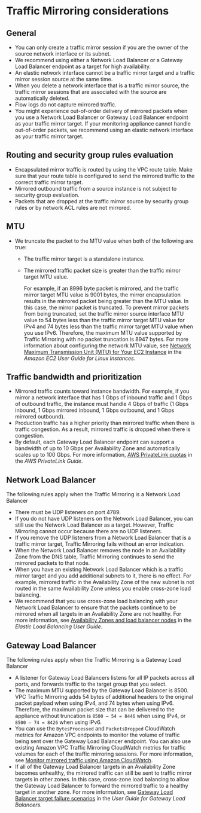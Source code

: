 # Traffic Mirroring considerations<a name="traffic-mirroring-considerations"></a>

## General<a name="traffic-mirroring-considerations-general"></a>
+ You can only create a traffic mirror session if you are the owner of the source network interface or its subnet\. 
+ We recommend using either a Network Load Balancer or a Gateway Load Balancer endpoint as a target for high availability\. 
+ An elastic network interface cannot be a traffic mirror target and a traffic mirror session source at the same time\. 
+ When you delete a network interface that is a traffic mirror source, the traffic mirror sessions that are associated with the source are automatically deleted\. 
+ Flow logs do not capture mirrored traffic\. 
+ You might experience out\-of\-order delivery of mirrored packets when you use a Network Load Balancer or Gateway Load Balancer endpoint as your traffic mirror target\. If your monitoring appliance cannot handle out\-of\-order packets, we recommend using an elastic network interface as your traffic mirror target\. 

## Routing and security group rules evaluation<a name="traffic-mirroring-considerations-routing"></a>
+ Encapsulated mirror traffic is routed by using the VPC route table\. Make sure that your route table is configured to send the mirrored traffic to the correct traffic mirror target\. 
+ Mirrored outbound traffic from a source instance is not subject to security group evaluation\.
+ Packets that are dropped at the traffic mirror source by security group rules or by network ACL rules are not mirrored\.

## MTU<a name="traffic-mirroring-considerations-mtu"></a>
+ We truncate the packet to the MTU value when both of the following are true:
  + The traffic mirror target is a standalone instance\.
  + The mirrored traffic packet size is greater than the traffic mirror target MTU value\.

    For example, if an 8996 byte packet is mirrored, and the traffic mirror target MTU value is 9001 bytes, the mirror encapsulation results in the mirrored packet being greater than the MTU value\. In this case, the mirror packet is truncated\. To prevent mirror packets from being truncated, set the traffic mirror source interface MTU value to 54 bytes less than the traffic mirror target MTU value for IPv4 and 74 bytes less than the traffic mirror target MTU value when you use IPv6\. Therefore, the maximum MTU value supported by Traffic Mirroring with no packet truncation is 8947 bytes\. For more information about configuring the network MTU value, see [ Network Maximum Transmission Unit \(MTU\) for Your EC2 Instance](https://docs.aws.amazon.com/AWSEC2/latest/UserGuide/network_mtu.html) in the *Amazon EC2 User Guide for Linux Instances*\. 

## Traffic bandwidth and prioritization<a name="traffic-mirroring-bandwidth-routing"></a>
+ Mirrored traffic counts toward instance bandwidth\. For example, if you mirror a network interface that has 1 Gbps of inbound traffic and 1 Gbps of outbound traffic, the instance must handle 4 Gbps of traffic \(1 Gbps inbound, 1 Gbps mirrored inbound, 1 Gbps outbound, and 1 Gbps mirrored outbound\)\.
+ Production traffic has a higher priority than mirrored traffic when there is traffic congestion\. As a result, mirrored traffic is dropped when there is congestion\.
+ By default, each Gateway Load Balancer endpoint can support a bandwidth of up to 10 Gbps per Availability Zone and automatically scales up to 100 Gbps\. For more information, [AWS PrivateLink quotas](https://docs.aws.amazon.com/vpc/latest/privatelink/vpc-limits-endpoints.html) in the *AWS PrivateLink Guide*\.

## Network Load Balancer<a name="traffic-mirroring-considerations-nlb"></a>

The following rules apply when the Traffic Mirroring is a Network Load Balancer
+ There must be UDP listeners on port 4789\. 
+ If you do not have UDP listeners on the Network Load Balancer, you can still use the Network Load Balancer as a target\. However, Traffic Mirroring cannot occur because there are no UDP listeners\.
+ If you remove the UDP listeners from a Network Load Balancer that is a traffic mirror target, Traffic Mirroring fails without an error indication\. 
+ When the Network Load Balancer removes the node in an Availability Zone from the DNS table, Traffic Mirroring continues to send the mirrored packets to that node\.
+ When you have an existing Network Load Balancer which is a traffic mirror target and you add additional subnets to it, there is no effect\. For example, mirrored traffic in the Availability Zone of the new subnet is not routed in the same Availability Zone unless you enable cross\-zone load balancing\. 
+ We recommend that you use cross\-zone load balancing with your Network Load Balancer to ensure that the packets continue to be mirrored when all targets in an Availability Zone are not healthy\. For more information, see [Availability Zones and load balancer nodes](https://docs.aws.amazon.com/elasticloadbalancing/latest/userguide/how-elastic-load-balancing-works.html#availability-zones) in the *Elastic Load Balancing User Guide*\.

## Gateway Load Balancer<a name="traffic-mirroring-considerations-glb"></a>

The following rules apply when the Traffic Mirroring is a Gateway Load Balancer
+ A listener for Gateway Load Balancers listens for all IP packets across all ports, and forwards traffic to the target group that you select\. 
+ The maximum MTU supported by the Gateway Load Balancer is 8500\. VPC Traffic Mirroring adds 54 bytes of additional headers to the original packet payload when using IPv4, and 74 bytes when using IPv6\. Therefore, the maximum packet size that can be delivered to the appliance without truncation is `8500 – 54 = 8446` when using IPv4, or `8500 – 74 = 8426` when using IPv6\. 
+ You can use the `BytesProcessed` and `PacketsDropped` CloudWatch metrics for Amazon VPC endpoints to monitor the volume of traffic being sent over the Gateway Load Balancer endpoint\. You can also use existing Amazon VPC Traffic Mirroring CloudWatch metrics for traffic volumes for each of the traffic mirroring sessions\. For more information, see [Monitor mirrored traffic using Amazon CloudWatch](traffic-mirror-cloudwatch.md)\. 
+ If all of the Gateway Load Balancer targets in an Availability Zone becomes unhealthy, the mirrored traffic can still be sent to traffic mirror targets in other zones\. In this case, cross\-zone load balancing to allow the Gateway Load Balancer to forward the mirrored traffic to a healthy target in another zone\. For more information, see [Gateway Load Balancer target failure scenarios](https://docs.aws.amazon.com/elasticloadbalancing/latest/gateway/health-checks.html#failure-scenarios) in the *User Guide for Gateway Load Balancers*\.